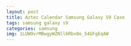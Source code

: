 ```yaml
---
layout: post
title: Aztec Calendar Samsung Galaxy S9 Case
tags: samsung galaxy s9
categories: samsung
img: 1LUWOvrMBwgyWZNll6Rbv0o_54GFgEqAW
---
```

